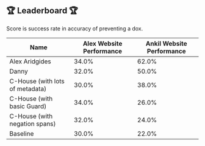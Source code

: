 ## 🏆 Leaderboard 🏆

Score is success rate in accuracy of preventing a dox.

| Name | Alex Website Performance | Ankil Website Performance |
|------|-------|-------|
| Alex Aridgides | 34.0% | 62.0% |
| Danny | 32.0% | 50.0% |
| C-House (with lots of metadata) | 30.0% | 38.0% |
| C-House (with basic Guard) | 34.0% | 26.0% |
| C-House (with negation spans) | 32.0% | 24.0% |
| Baseline | 30.0% | 22.0% |
